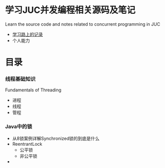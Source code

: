 # 学习JUC并发编程相关源码及笔记


Learn the source code and notes related to concurrent programming in JUC

* [学习路上的记录](https://www.baidu.com)
* 个人能力

# 目录

### 线程基础知识 
Fundamentals of Threading

* 进程
* 线程
* 管程

### Java中的锁

* 从8锁案例详解Synchronized锁的到底是什么
* ReentrantLock
  * 公平锁
  * 非公平锁
* 
